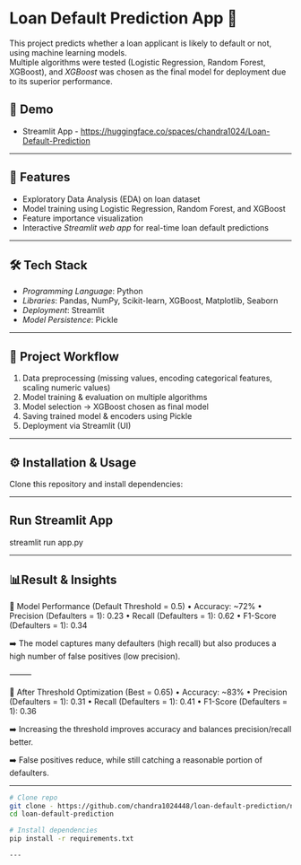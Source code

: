 # Loan Default Prediction App 🚀

This project predicts whether a loan applicant is likely to default or not, using machine learning models.  
Multiple algorithms were tested (Logistic Regression, Random Forest, XGBoost), and *XGBoost* was chosen as the final model for deployment due to its superior performance.  

## 🔗 Demo
- Streamlit App - https://huggingface.co/spaces/chandra1024/Loan-Default-Prediction

---

## 📌 Features
- Exploratory Data Analysis (EDA) on loan dataset  
- Model training using Logistic Regression, Random Forest, and XGBoost  
- Feature importance visualization  
- Interactive *Streamlit web app* for real-time loan default predictions  

---

## 🛠️ Tech Stack
- *Programming Language*: Python  
- *Libraries*: Pandas, NumPy, Scikit-learn, XGBoost, Matplotlib, Seaborn  
- *Deployment*: Streamlit 
- *Model Persistence*: Pickle  

---

## 📂 Project Workflow
1. Data preprocessing (missing values, encoding categorical features, scaling numeric values)  
2. Model training & evaluation on multiple algorithms  
3. Model selection → XGBoost chosen as final model  
4. Saving trained model & encoders using Pickle  
5. Deployment via Streamlit (UI) 

---

## ⚙️ Installation & Usage
Clone this repository and install dependencies:

---

## **Run Streamlit App**
streamlit run app.py

---

## 📊**Result & Insights**

🔹 Model Performance (Default Threshold = 0.5)
	•	Accuracy: ~72%
	•	Precision (Defaulters = 1): 0.23
	•	Recall (Defaulters = 1): 0.62
	•	F1-Score (Defaulters = 1): 0.34

➡️ The model captures many defaulters (high recall) but also produces a high number of false positives (low precision).

⸻

🔹 After Threshold Optimization (Best = 0.65)
	•	Accuracy: ~83%
	•	Precision (Defaulters = 1): 0.31
	•	Recall (Defaulters = 1): 0.41
	•	F1-Score (Defaulters = 1): 0.36

➡️ Increasing the threshold improves accuracy and balances precision/recall better.

➡️ False positives reduce, while still catching a reasonable portion of defaulters.

---


```bash
# Clone repo
git clone - https://github.com/chandra1024448/loan-default-prediction/new/main
cd loan-default-prediction

# Install dependencies
pip install -r requirements.txt

---




